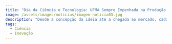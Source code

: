 ```yaml
---
title: "Dia da Ciência e Tecnologia: UFMA Sempre Empenhada na Produção Científica e Avanços Tecnológicos"
image: /assets/images/noticias/imagem-noticia03.jpg
description: "Desde a concepção da ideia até a chegada ao mercado, cada avanço tecnológico capaz de causar mudança na vida de milhares de pessoas passa por muita contestação, testes, falhas e aprimoramentos. Tudo isso só é possível por causa dos cientistas que se arriscam a pensar fora do convencional e se propõem a tentar, errar e tentar de novo, sempre aprendendo com os erros e usando o conhecimento para criar meios de superar os desafios que aparecem em sua frente.<br>Tendo em mente as recorrentes inovações tecnológicas que estão surgindo a cada dia, melhorando aspectos na vida da população, desde a saúde a ações cotidianas de lazer, e, como essas só existem depois de uma base científica de questionamento e aprendizagem, a data 16 de outubro foi a escolhida para comemorar o Dia da Ciência e Tecnologia, com objetivo de celebrar e incentivar ainda mais os cientistas que são capazes de gerar tantas descobertas no campo da tecnologia por meio das suas pesquisas.<br>Na Universidade Federal do Maranhão (UFMA), o comprometimento com a produção científica é algo essencial e alcança milhares de pessoas, com as variadas formas de incentivo à pesquisa e inovação. Cada vez mais, o reconhecimento dos discentes e docentes da instituição, nos seus respectivos campos de atuação, demonstra como essa preocupação da Universidade produz grandes resultados na formação dos estudantes e na inovação que pode ser utilizada na vida real mais à frente.<br>Um exemplo disso é a pesquisa do graduado em Ciência da Computação, pela Universidade Federal do Maranhão, Daniel Moreira Pinto, que desenvolveu um método de diagnosticar a doença hepática não alcoólica, a Esteatose Hepática Não Alcoólica (EHNA), por meio de imagens térmicas da superfície do abdômen. Durante sua graduação, Daniel Moreira realizou a pesquisa no Núcleo de Computação Aplicada da UFMA (NCA) e contou com a orientação do professor Aristófanes Corrêa Silva. A pesquisa foi premiada no Prêmio FAPEMA 2023, na categoria Jovem Cientista – Ciências Exatas e Engenharias, pela relevância e inovação que o projeto representa.<br>O método desenvolvido na pesquisa de Daniel Moreira consiste em conseguir realizar um diagnóstico mais rápido e de uma forma não invasiva no paciente, ao incorporar um exame que utiliza termografia para gerar imagens do fígado do indivíduo, uma forma mais eficaz de conseguir reconhecer a presença de gordura no órgão, algo que o pesquisador explica que foi possível por se tratar de um mecanismo mais presente na área de Computação do que na saúde, logo a troca de conhecimentos entre ambas foi essencial para pensar essa nova alternativa.<br>O orientador da pesquisa, Aristófanes Corrêa Silva, do Núcleo de Computação Aplicada da UFMA (NCA), explica qual o papel do laboratório na vida acadêmica dos alunos para auxiliar os alunos a expandir suas pesquisas além da base acadêmica. “A gente sai de uma área que é estritamente programação, matemática, para entrar em alguma área que não tem muito a ver com a nossa. É um processo lento, complicado, parece uma escada nova. A gente mergulha naquilo ali de um modo muito superficial e vai se aprofundando aos poucos”, salienta. <br>Desse modo, a UFMA mantém seu compromisso em desenvolver pesquisa, auxiliar os estudantes a encontrar meios de criar ciência para além da academia e continuar sua formação profissional com esse conhecimento de qualidade adquirido na instituição, alcançando cada vez mais o reconhecimento pelo trabalho realizado dentro da Universidade e as sementes que isso plante para uma carreira que vai florescer."
tags:
  - Ciência
  - Inovação
---
```


